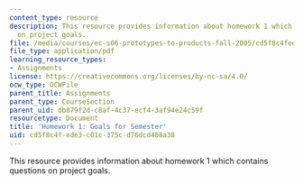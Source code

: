 ```yaml
---
content_type: resource
description: This resource provides information about homework 1 which contains questions
  on project goals.
file: /media/courses/ec-s06-prototypes-to-products-fall-2005/cd5f8c4fede3c01c375cd76dcd488a38_MITEC_S06F05_hw1.pdf
file_type: application/pdf
learning_resource_types:
- Assignments
license: https://creativecommons.org/licenses/by-nc-sa/4.0/
ocw_type: OCWFile
parent_title: Assignments
parent_type: CourseSection
parent_uid: db879f2d-c8af-4c37-ecf4-3af94e24c59f
resourcetype: Document
title: 'Homework 1: Goals for Semester'
uid: cd5f8c4f-ede3-c01c-375c-d76dcd488a38
---
```

This resource provides information about homework 1 which contains questions on project goals.